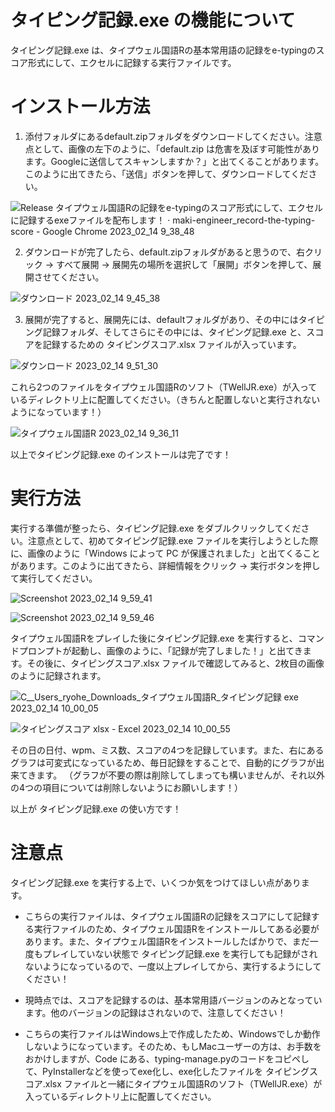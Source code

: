 # タイピング記録.exe の機能について
タイピング記録.exe は、タイプウェル国語Rの基本常用語の記録をe-typingのスコア形式にして、エクセルに記録する実行ファイルです。

# インストール方法

1. 添付フォルダにあるdefault.zipフォルダをダウンロードしてください。注意点として、画像の左下のように、「default.zip は危害を及ぼす可能性があります。Googleに送信してスキャンしますか？」と出てくることがあります。このように出てきたら、「送信」ボタンを押して、ダウンロードしてください。

![Release タイプウェル国語Rの記録をe-typingのスコア形式にして、エクセルに記録するexeファイルを配布します！ · maki-engineer_record-the-typing-score - Google Chrome 2023_02_14 9_38_48](https://user-images.githubusercontent.com/71965690/218608731-f39e2999-b737-4b17-8b68-0cd4d3a85e19.png)
 
2. ダウンロードが完了したら、default.zipフォルダがあると思うので、右クリック → すべて展開 → 展開先の場所を選択して「展開」ボタンを押して、展開させてください。

![ダウンロード 2023_02_14 9_45_38](https://user-images.githubusercontent.com/71965690/218609085-97f1ee80-1516-4e5d-a1fe-bd49e4701dd5.png)

3. 展開が完了すると、展開先には、defaultフォルダがあり、その中にはタイピング記録フォルダ、そしてさらにその中には、タイピング記録.exe と、スコアを記録するための タイピングスコア.xlsx ファイルが入っています。

![ダウンロード 2023_02_14 9_51_30](https://user-images.githubusercontent.com/71965690/218609793-3d4aac1f-38ab-4aa1-bbe7-af5bc7ccf3bb.png)

これら2つのファイルをタイプウェル国語Rのソフト（TWellJR.exe）が入っているディレクトリ上に配置してください。（きちんと配置しないと実行されないようになっています！）

![タイプウェル国語R 2023_02_14 9_36_11](https://user-images.githubusercontent.com/71965690/218607873-dd9ec895-8054-4cac-8473-3a220759b11f.png)

以上でタイピング記録.exe のインストールは完了です！

# 実行方法
実行する準備が整ったら、タイピング記録.exe をダブルクリックしてください。注意点として、初めてタイピング記録.exe ファイルを実行しようとした際に、画像のように「Windows によって PC が保護されました」と出てくることがあります。このように出てきたら、詳細情報をクリック → 実行ボタンを押して実行してください。

![Screenshot 2023_02_14 9_59_41](https://user-images.githubusercontent.com/71965690/218611181-85009dec-9e7e-48a6-8ad2-f0095df431e8.png)

![Screenshot 2023_02_14 9_59_46](https://user-images.githubusercontent.com/71965690/218611232-94bef788-6c37-44be-8237-a83696276c9f.png)

タイプウェル国語Rをプレイした後にタイピング記録.exe を実行すると、コマンドプロンプトが起動し、画像のように、「記録が完了しました！」と出てきます。その後に、タイピングスコア.xlsx ファイルで確認してみると、2枚目の画像のように記録されます。

![C__Users_ryohe_Downloads_タイプウェル国語R_タイピング記録 exe 2023_02_14 10_00_05](https://user-images.githubusercontent.com/71965690/218611914-18f669d1-95cd-4fdc-a77b-a27889148154.png)

![タイピングスコア xlsx - Excel 2023_02_14 10_00_55](https://user-images.githubusercontent.com/71965690/218611814-72e4d90f-7df7-4b6f-9c11-edf440e6b239.png)

その日の日付、wpm、ミス数、スコアの4つを記録しています。また、右にあるグラフは可変式になっているため、毎日記録をすることで、自動的にグラフが出来てきます。
（グラフが不要の際は削除してしまっても構いませんが、それ以外の4つの項目については削除しないようにお願いします！）

以上が タイピング記録.exe の使い方です！

# 注意点
タイピング記録.exe を実行する上で、いくつか気をつけてほしい点があります。

* こちらの実行ファイルは、タイプウェル国語Rの記録をスコアにして記録する実行ファイルのため、タイプウェル国語Rをインストールしてある必要があります。また、タイプウェル国語Rをインストールしたばかりで、まだ一度もプレイしていない状態で タイピング記録.exe を実行しても記録がされないようになっているので、一度以上プレイしてから、実行するようにしてください！

* 現時点では、スコアを記録するのは、基本常用語バージョンのみとなっています。他のバージョンの記録はされないので、注意してください！

* こちらの実行ファイルはWindows上で作成したため、Windowsでしか動作しないようになっています。そのため、もしMacユーザーの方は、お手数をおかけしますが、Code にある、typing-manage.pyのコードをコピペして、PyInstallerなどを使ってexe化し、exe化したファイルを タイピングスコア.xlsx ファイルと一緒にタイプウェル国語Rのソフト（TWellJR.exe）が入っているディレクトリ上に配置してください。